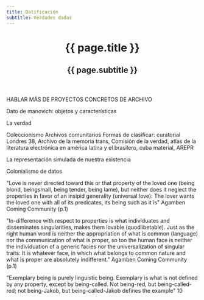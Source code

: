 ```yaml
---
title: Datificación
subtitle: Verdades dadas
---
```


<header class="chapter-headers">
  <h1>{{ page.title }}</h1>
  <h2>{{ page.subtitle }}</h2>
</header>

HABLAR MÁS DE PROYECTOS CONCRETOS DE ARCHIVO

Dato de manovich: objetos y características

La verdad

Coleccionismo
Archivos comunitarios
Formas de clasificar: curatorial
Londres 38, Archivo de la memoria trans, Comisión de la verdad, atlas de la literatura electrónica en américa latina y el brasilero, cuba material, AREPR

La representación simulada de nuestra existencia

Colonialismo de datos

"Love is never directed toward this or that property of the loved one (being blond, beingsmall, being tender, being lame), but neither does it neglect the properties in favor of an insipid generality (universal love): The lover wants the loved one with all of its predicates, its being such as it is" Agamben Coming Community (p.1)

"In-difference with respect to properties is what individuates and disseminates singularities, makes them lovable (quodlibetable). Just as the right human word is neither the appropriation of what is common (language) nor the communication of what is proper, so too the human face is neither the individuation of a generic facies nor the universalization of singular traits: It is whatever face, in which what belongs to common nature and what is proper are absolutely indifferent." Agamben Coming Community (p.1)

"Exemplary being is purely linguistic being. Exemplary is what is not defined by any property, except by being-called. Not being-red, but being-called-red; not being-Jakob, but being-called-Jakob defines the example" 10